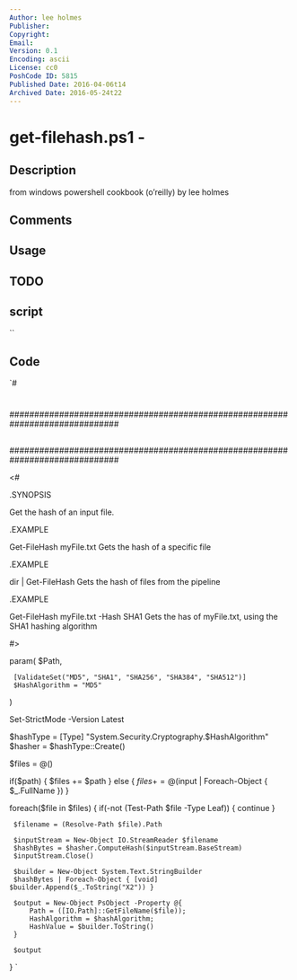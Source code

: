 ```yaml
---
Author: lee holmes
Publisher: 
Copyright: 
Email: 
Version: 0.1
Encoding: ascii
License: cc0
PoshCode ID: 5815
Published Date: 2016-04-06t14
Archived Date: 2016-05-24t22
---
```


# get-filehash.ps1 - 

## Description

from windows powershell cookbook (o’reilly) by lee holmes

## Comments



## Usage



## TODO



## script

``

## Code

`#
 #
 ##############################################################################
 ##
 ##
 ##
 ##############################################################################
 
 <#
 
 .SYNOPSIS
 
 Get the hash of an input file.
 
 .EXAMPLE
 
 Get-FileHash myFile.txt
 Gets the hash of a specific file
 
 .EXAMPLE
 
 dir | Get-FileHash
 Gets the hash of files from the pipeline
 
 .EXAMPLE
 
 Get-FileHash myFile.txt -Hash SHA1
 Gets the has of myFile.txt, using the SHA1 hashing algorithm
 
 #>
 
 param(
     $Path,
 
     [ValidateSet("MD5", "SHA1", "SHA256", "SHA384", "SHA512")]
     $HashAlgorithm = "MD5"
 )
 
 Set-StrictMode -Version Latest
 
 $hashType = [Type] "System.Security.Cryptography.$HashAlgorithm"
 $hasher = $hashType::Create()
 
 $files = @()
 
 if($path)
 {
     $files += $path
 }
 else
 {
     $files += @($input | Foreach-Object { $_.FullName })
 }
 
 foreach($file in $files)
 {
     if(-not (Test-Path $file -Type Leaf)) { continue }
 
     $filename = (Resolve-Path $file).Path
 
     $inputStream = New-Object IO.StreamReader $filename
     $hashBytes = $hasher.ComputeHash($inputStream.BaseStream)
     $inputStream.Close()
 
     $builder = New-Object System.Text.StringBuilder
     $hashBytes | Foreach-Object { [void] $builder.Append($_.ToString("X2")) }
 
     $output = New-Object PsObject -Property @{
         Path = ([IO.Path]::GetFileName($file));
         HashAlgorithm = $hashAlgorithm;
         HashValue = $builder.ToString()
     }
 
     $output
 }
`

